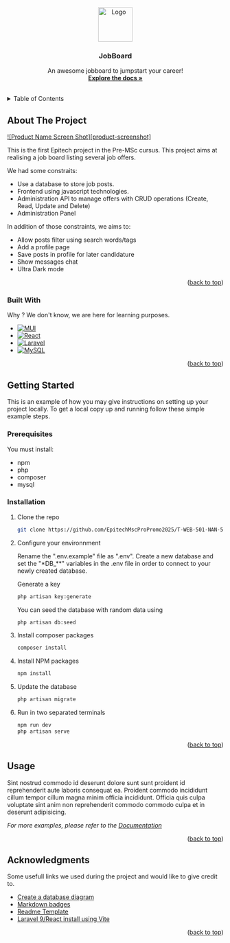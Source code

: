 <a name="readme-top"></a>

<!-- PROJECT LOGO -->
<br />
<div align="center">
  <a href="https://github.com/EpitechMscProPromo2025/T-WEB-501-NAN-5-1-jobboard-lisa.bourdon">
    <img src="./logo-white.png" alt="Logo" width="80" height="80">
  </a>

  <h3 align="center">JobBoard</h3>

  <p align="center">
    An awesome jobboard to jumpstart your career!
    <br />
    <a href="https://github.com/EpitechMscProPromo2025/T-WEB-501-NAN-5-1-jobboard-lisa.bourdon"><strong>Explore the docs »</strong></a>
    <br />
    <br />
  </p>
</div>

<!-- TABLE OF CONTENTS -->
<details>
  <summary>Table of Contents</summary>
  <ol>
    <li>
      <a href="#about-the-project">About The Project</a>
      <ul>
        <li><a href="#built-with">Built With</a></li>
      </ul>
    </li>
    <li>
      <a href="#getting-started">Getting Started</a>
      <ul>
        <li><a href="#prerequisites">Prerequisites</a></li>
        <li><a href="#installation">Installation</a></li>
      </ul>
    </li>
    <li><a href="#usage">Usage</a></li>
    <li><a href="#acknowledgments">Acknowledgments</a></li>
  </ol>
</details>

<!-- ABOUT THE PROJECT -->

## About The Project

[![Product Name Screen Shot][product-screenshot]](https://example.com)

This is the first Epitech project in the Pre-MSc cursus. This project aims at realising a job board listing several job offers.

We had some constraits:

-   Use a database to store job posts.
-   Frontend using javascript technologies.
-   Administration API to manage offers with CRUD operations (Create, Read, Update and Delete)
-   Administration Panel

In addition of those constraints, we aims to:

-   Allow posts filter using search words/tags
-   Add a profile page
-   Save posts in profile for later candidature
-   Show messages chat
-   Ultra Dark mode

<p align="right">(<a href="#readme-top">back to top</a>)</p>

### Built With

Why ? We don't know, we are here for learning purposes.

-   [![MUI][mui.com]][mui-url]
-   [![React][react.js]][react-url]
-   [![Laravel][laravel.com]][laravel-url]
-   [![MySQL][mysql.com]][mysql-url]

<p align="right">(<a href="#readme-top">back to top</a>)</p>

<!-- GETTING STARTED -->

## Getting Started

This is an example of how you may give instructions on setting up your project locally.
To get a local copy up and running follow these simple example steps.

### Prerequisites

You must install:

-   npm
-   php
-   composer
-   mysql

### Installation

1. Clone the repo

    ```sh
    git clone https://github.com/EpitechMscProPromo2025/T-WEB-501-NAN-5-1-jobboard-lisa.bourdon.git
    ```

2. Configure your environnment

    Rename the ".env.example" file as ".env". Create a new database and set the "\*DB\_\*\*" variables in the .env file in order to connect to your newly created database.

    Generate a key

    ```sh
    php artisan key:generate
    ```

    You can seed the database with random data using

    ```sh
    php artisan db:seed
    ```

3. Install composer packages

    ```sh
    composer install
    ```

4. Install NPM packages

    ```sh
    npm install
    ```

5. Update the database

    ```sh
    php artisan migrate
    ```

6. Run in two separated terminals
    ```sh
    npm run dev
    php artisan serve
    ```
    <p align="right">(<a href="#readme-top">back to top</a>)</p>

<!-- USAGE EXAMPLES -->

## Usage

Sint nostrud commodo id deserunt dolore sunt sunt proident id reprehenderit aute laboris consequat ea. Proident commodo incididunt cillum tempor cillum magna minim officia incididunt. Officia quis culpa voluptate sint anim non reprehenderit commodo commodo culpa et in deserunt adipisicing.

_For more examples, please refer to the [Documentation](https://example.com)_

<p align="right">(<a href="#readme-top">back to top</a>)</p>

<!-- ACKNOWLEDGMENTS -->

## Acknowledgments

Some usefull links we used during the project and would like to give credit to.

-   [Create a database diagram](https://dbdiagram.io/)
-   [Markdown badges](https://github.com/Ileriayo/markdown-badges)
-   [Readme Template](https://github.com/othneildrew/Best-README-Template)
-   [Laravel 9/React install using Vite](https://larainfo.com/blogs/install-react-js-in-laravel-9-with-vite)

<p align="right">(<a href="#readme-top">back to top</a>)</p>

<!-- MARKDOWN LINKS & IMAGES -->
<!-- https://www.markdownguide.org/basic-syntax/#reference-style-links -->

[react.js]: https://img.shields.io/badge/React-20232A?style=for-the-badge&logo=react&logoColor=61DAFB
[react-url]: https://reactjs.org/
[laravel.com]: https://img.shields.io/badge/laravel-%23FF2D20.svg?style=for-the-badge&logo=laravel&logoColor=white
[laravel-url]: https://laravel.com
[mysql.com]: https://img.shields.io/badge/mysql-%2300f.svg?style=for-the-badge&logo=mysql&logoColor=white
[mysql-url]: https://mysql.com
[mui.com]: https://img.shields.io/badge/MUI-%230081CB.svg?style=for-the-badge&logo=mui&logoColor=white
[mui-url]: https://mui.com/
